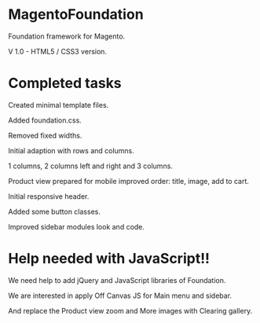 MagentoFoundation
=================
Foundation framework for Magento.

V 1.0 - HTML5 / CSS3 version.

Completed tasks
=================

Created minimal template files.

Added foundation.css.

Removed fixed widths.

Initial adaption with rows and columns.

1 columns, 2 columns left and right and 3 columns.

Product view prepared for mobile improved order: title, image, add to cart.

Initial responsive header.

Added some button classes.

Improved sidebar modules look and code.

Help needed with JavaScript!!
============================

We need help to add jQuery and JavaScript libraries of Foundation.

We are interested in apply Off Canvas JS for Main menu and sidebar.

And replace the Product view zoom and More images with Clearing gallery.
